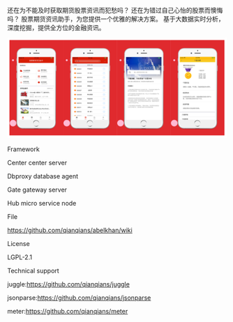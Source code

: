 还在为不能及时获取期货股票资讯而犯愁吗？
还在为错过自己心怡的股票而懊悔吗？
股票期货资讯助手，为您提供一个优雅的解决方案。
基于大数据实时分析，深度挖掘，提供全方位的金融资讯。

![image](https://github.com/stockinfor/stockinfor_app/blob/master/appli.png)

Framework

Center center server

Dbproxy database agent

Gate gateway server

Hub micro service node

File

https://github.com/qianqians/abelkhan/wiki

License

LGPL-2.1

Technical support

juggle:https://github.com/qianqians/juggle

jsonparse:https://github.com/qianqians/jsonparse

meter:https://github.com/qianqians/meter
